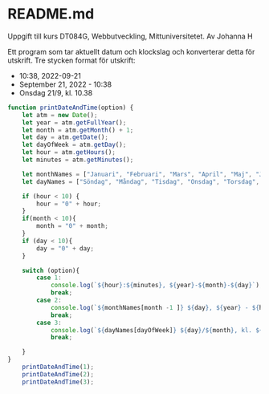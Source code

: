 # README.md

Uppgift till kurs DT084G, Webbutveckling, Mittuniversitetet.
Av Johanna H

Ett program som tar aktuellt datum och klockslag och konverterar detta för utskrift.
Tre stycken format för utskrift:

* 10:38, 2022-09-21
* September 21, 2022 - 10:38
* Onsdag 21/9, kl. 10.38


```Javascript
function printDateAndTime(option) { 
    let atm = new Date();
    let year = atm.getFullYear();
    let month = atm.getMonth() + 1;
    let day = atm.getDate();
    let dayOfWeek = atm.getDay();
    let hour = atm.getHours();
    let minutes = atm.getMinutes();

    let monthNames = ["Januari", "Februari", "Mars", "April", "Maj", "Juni", "Juli", "Augusti", "September", "Oktober", "November", "December"];
    let dayNames = ["Söndag", "Måndag", "Tisdag", "Onsdag", "Torsdag", "Fredag", "Lördag"];

    if (hour < 10) {
        hour = "0" + hour;
    }
    if(month < 10){
        month = "0" + month;
    }
    if (day < 10){
        day = "0" + day;
    }

    switch (option){ 
        case 1:
            console.log(`${hour}:${minutes}, ${year}-${month}-${day}`);
            break;
        case 2: 
            console.log(`${monthNames[month -1 ]} ${day}, ${year} - ${hour}:${minutes}`);
            break;
        case 3:
            console.log(`${dayNames[dayOfWeek]} ${day}/${month}, kl. ${hour}.${minutes}`);
            break;

    }
} 
    printDateAndTime(1);
    printDateAndTime(2);
    printDateAndTime(3);
```

